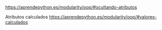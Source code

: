 https://aprendepython.es/modularity/oop/#ocultando-atributos

Atributos calculados
https://aprendepython.es/modularity/oop/#valores-calculados